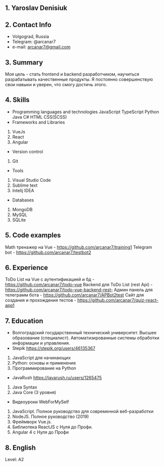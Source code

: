 ## 1. Yaroslav Denisiuk
## 2. Contact Info
* Volgograd, Russia
* Telegram: @arcanar7
* e-mail: arcanar7@gmail.com
## 3. Summary
Моя цель - стать frontend и backend разработчиком, научиться разрабатывать качественные продукты. Я постоянно совершенствую свои навыки и уверен, что смогу достичь этого.
## 4. Skills
* Programming languages and technologies
  JavaScript
  TypeScript
  Python
  Java
  C#
  HTML
  CSS(SCSS)
* Frameworks and Libraries
1. VueJs
2. React
3. Angular
* Version control
1. Git
* Tools
1. Visual Studio Code
2. Sublime text
3. Intelij IDEA
* Databases
1. MongoDB
2. MySQL
3. SQLite
## 5. Code examples
Math тренажер на Vue - https://github.com/arcanar7/training1
Telegram bot - https://github.com/arcanar7/testbot2
## 6. Experience
ToDo List на Vue с аутентификацией и бд - https://github.com/arcanar7/todo-vue
Backend для ToDo List (rest Api) - https://github.com/arcanar7/todo-vue-backend-rest-
Админ панель для телеграмм бота - https://github.com/arcanar7/APBot2test
Сайт для создания и прохождения тестов - https://github.com/arcanar7/quiz-react-app1
## 7. Education
* Волгоградский государственный технический университет. Высшее образование (специалист). Автоматизированные системы обработки информации и управления.
* Stepik https://stepik.org/users/46135367
1. JavaScript для начинающих
2. Python: основы и применение
3. Программирование на Python
* JavaRush https://javarush.ru/users/1265475
1. Java Syntax
2. Java Core (3 уровня)
* Видеоуроки WebForMySelf
1. JavaScript. Полное руководство для современной веб-разработки
2. NodeJS. Полное руководство (2019)
3. Фреймворк Vue.js.
4. Библиотека ReactJS с Нуля до Профи.
5. Angular 4 c Нуля до Профи
## 8. English
Level: A2
